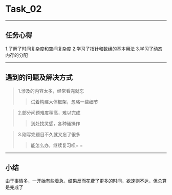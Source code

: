 # Task_02
***
## 任务心得
1.了解了时间复杂度和空间复杂度
2.学习了指针和数组的基本用法
3.学习了动态内存的分配
***
## 遇到的问题及解决方式
>1.涉及的内容太多，经常看完就忘
>>试着构建大体框架，忽略一些细节

>2.部分问题难度稍高，难以完成
>>到处找灵感，各种骚操作

>3.刚写完题目不久就又忘了很多
>>能怎么办，继续复习呗= =
***
## 小结
由于事情多，一开始有些着急，结果反而花费了更多的时间，欲速则不达，但总算是完成了